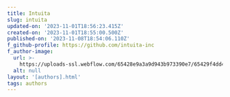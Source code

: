```yaml
---
title: Intuita
slug: intuita
updated-on: '2023-11-01T18:56:23.415Z'
created-on: '2023-11-01T18:55:00.500Z'
published-on: '2023-11-08T18:54:06.110Z'
f_github-profile: https://github.com/intuita-inc
f_author-image:
  url: >-
    https://uploads-ssl.webflow.com/65428e9a3a9d943b973390e7/65429f4dd4645bea1c773806_intuita-logo-no-text.svg
  alt: null
layout: '[authors].html'
tags: authors
---
```



